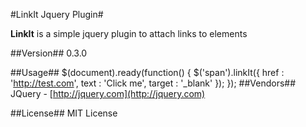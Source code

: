 #LinkIt Jquery Plugin#

**LinkIt** is a simple jquery plugin to attach links to elements

##Version##
0.3.0

##Usage##
			$(document).ready(function() {
				$('span').linkIt({
					href : 'http://test.com',
					text : 'Click me',
					target : '_blank'
				});
			});
##Vendors##
JQuery - [http://jquery.com](http://jquery.com)

##License##
MIT License